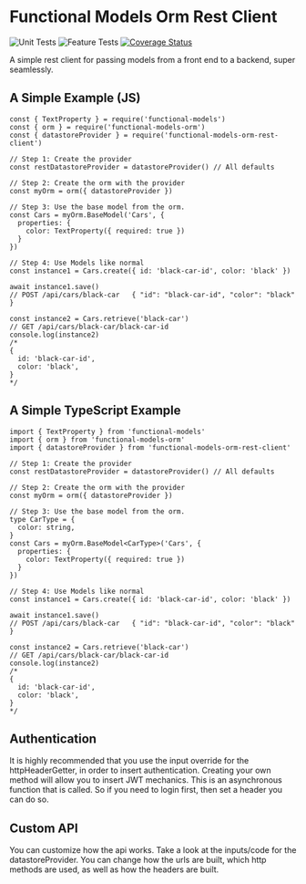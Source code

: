 # Functional Models Orm Rest Client

![Unit Tests](https://github.com/monolithst/functional-models-orm-rest-client/actions/workflows/ut.yml/badge.svg?branch=master)
![Feature Tests](https://github.com/monolithst/functional-models-orm-rest-client/actions/workflows/feature.yml/badge.svg?branch=master)
[![Coverage Status](https://coveralls.io/repos/github/monolithst/functional-models-orm-rest-client/badge.svg?branch=master)](https://coveralls.io/github/monolithst/functional-models-orm-rest-client?branch=master)

A simple rest client for passing models from a front end to a backend, super seamlessly.


## A Simple Example (JS)
```
const { TextProperty } = require('functional-models')
const { orm } = require('functional-models-orm')
const { datastoreProvider } = require('functional-models-orm-rest-client')

// Step 1: Create the provider
const restDatastoreProvider = datastoreProvider() // All defaults

// Step 2: Create the orm with the provider
const myOrm = orm({ datastoreProvider })

// Step 3: Use the base model from the orm.
const Cars = myOrm.BaseModel('Cars', {
  properties: {
    color: TextProperty({ required: true })
  }
})

// Step 4: Use Models like normal 
const instance1 = Cars.create({ id: 'black-car-id', color: 'black' })

await instance1.save()
// POST /api/cars/black-car   { "id": "black-car-id", "color": "black" }

const instance2 = Cars.retrieve('black-car')
// GET /api/cars/black-car/black-car-id   
console.log(instance2) 
/*
{
  id: 'black-car-id',
  color: 'black',
}
*/
```

## A Simple TypeScript Example
```
import { TextProperty } from 'functional-models'
import { orm } from 'functional-models-orm'
import { datastoreProvider } from 'functional-models-orm-rest-client'

// Step 1: Create the provider
const restDatastoreProvider = datastoreProvider() // All defaults

// Step 2: Create the orm with the provider
const myOrm = orm({ datastoreProvider })

// Step 3: Use the base model from the orm.
type CarType = {
  color: string,
}
const Cars = myOrm.BaseModel<CarType>('Cars', {
  properties: {
    color: TextProperty({ required: true })
  }
})

// Step 4: Use Models like normal 
const instance1 = Cars.create({ id: 'black-car-id', color: 'black' })

await instance1.save()
// POST /api/cars/black-car   { "id": "black-car-id", "color": "black" }

const instance2 = Cars.retrieve('black-car')
// GET /api/cars/black-car/black-car-id   
console.log(instance2) 
/*
{
  id: 'black-car-id',
  color: 'black',
}
*/
```

## Authentication
It is highly recommended that you use the input override for the httpHeaderGetter, in order to insert authentication.
Creating your own method will allow you to insert JWT mechanics. This is an asynchronous function that is called. So if you
need to login first, then set a header you can do so.

## Custom API
You can customize how the api works. Take a look at the inputs/code for the datastoreProvider. You can change how the urls are built, which http methods are used, as well as how the headers are built.
